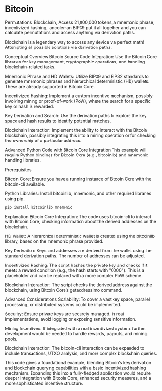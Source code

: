 # Bitcoin

Permutations, Blockchain, Access
21,000,000 tokens, a mnemonic phrase, incentivized hashing, iancoleman BIP39 put it all together and you can calculate permutations and access anything via derivation paths.

Blockchain is a legendary way to access any device via perfect math! Attempting all possible solutions via derivation paths.



Conceptual Overview
Bitcoin Source Code Integration: Use the Bitcoin Core libraries for key management, cryptographic operations, and handling blockchain-related tasks.

Mnemonic Phrase and HD Wallets: Utilize BIP39 and BIP32 standards to generate mnemonic phrases and hierarchical deterministic (HD) wallets. These are already supported in Bitcoin Core.

Incentivized Hashing: Implement a custom incentive mechanism, possibly involving mining or proof-of-work (PoW), where the search for a specific key or hash is rewarded.

Key Derivation and Search: Use the derivation paths to explore the key space and hash results to identify potential matches.

Blockchain Interaction: Implement the ability to interact with the Bitcoin blockchain, possibly integrating this into a mining operation or for checking the ownership of a particular address.

Advanced Python Code with Bitcoin Core Integration
This example will require Python bindings for Bitcoin Core (e.g., bitcoinlib) and mnemonic handling libraries.

Prerequisites

Bitcoin Core: Ensure you have a running instance of Bitcoin Core with the bitcoin-cli available.

Python Libraries: Install bitcoinlib, mnemonic, and other required libraries using pip.

`pip install bitcoinlib mnemonic`


Explanation
Bitcoin Core Integration: The code uses bitcoin-cli to interact with Bitcoin Core, checking information about the derived addresses on the blockchain.

HD Wallet: A hierarchical deterministic wallet is created using the bitcoinlib library, based on the mnemonic phrase provided.

Key Derivation: Keys and addresses are derived from the wallet using the standard derivation paths. The number of addresses can be adjusted.

Incentivized Hashing: The script hashes the private key and checks if it meets a reward condition (e.g., the hash starts with "0000"). This is a placeholder and can be replaced with a more complex PoW scheme.

Blockchain Interaction: The script checks the derived address against the blockchain, using Bitcoin Core’s getaddressinfo command.

Advanced Considerations
Scalability: To cover a vast key space, parallel processing, or distributed systems could be implemented.

Security: Ensure private keys are securely managed. In real implementations, avoid logging or exposing sensitive information.

Mining Incentives: If integrated with a real incentivized system, further development would be needed to handle rewards, payouts, and mining pools.

Blockchain Interaction: The bitcoin-cli interaction can be expanded to include transactions, UTXO analysis, and more complex blockchain queries.

This code gives a foundational example, blending Bitcoin’s key derivation and blockchain querying capabilities with a basic incentivized hashing mechanism. Expanding this into a fully-fledged application would require deeper integration with Bitcoin Core, enhanced security measures, and a more sophisticated incentive structure.
